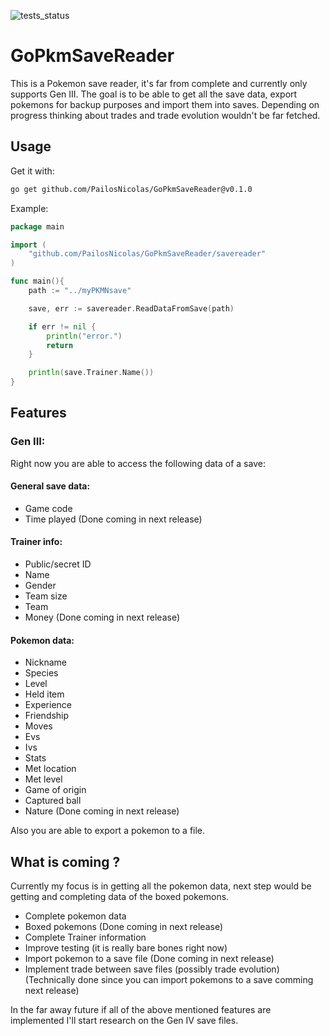 ![tests_status](https://github.com/PailosNicolas/GoPkmSaveReader/actions/workflows/tests.yml/badge.svg)
# GoPkmSaveReader
This is a Pokemon save reader, it's far from complete and currently only supports Gen III. The goal is to be able to get
all the save data, export pokemons for backup purposes and import them into saves. Depending on progress thinking
about trades and trade evolution wouldn't be far fetched.

## Usage
Get it with:
```bash
go get github.com/PailosNicolas/GoPkmSaveReader@v0.1.0
```

Example:
```go
package main

import (
	"github.com/PailosNicolas/GoPkmSaveReader/savereader"
)

func main(){
	path := "../myPKMNsave"

	save, err := savereader.ReadDataFromSave(path)

	if err != nil {
		println("error.")
		return 
	}

	println(save.Trainer.Name())
}
```

## Features
### Gen III:
Right now you are able to access the following data of a save:
#### General save data:
- Game code
- Time played (Done coming in next release)
#### Trainer info:
- Public/secret ID
- Name
- Gender
- Team size
- Team
- Money (Done coming in next release)
#### Pokemon data:
- Nickname
- Species
- Level
- Held item
- Experience
- Friendship
- Moves
- Evs
- Ivs
- Stats
- Met location
- Met level
- Game of origin
- Captured ball
- Nature (Done coming in next release)

Also you are able to export a pokemon to a file.

## What is coming ?
Currently my focus is in getting all the pokemon data, next step would be getting and completing data of the boxed pokemons.
- Complete pokemon data
- Boxed pokemons (Done coming in next release)
- Complete Trainer information
- Improve testing (it is really bare bones right now)
- Import pokemon to a save file (Done coming in next release)
- Implement trade between save files (possibly trade evolution) (Technically done since you can import pokemons to a save comming next release)

In the far away future if all of the above mentioned features are implemented I'll start research on the Gen IV save files.

